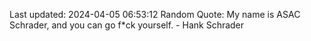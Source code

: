 Last updated: 2024-04-05 06:53:12
Random Quote: My name is ASAC Schrader, and you can go f*ck yourself. - Hank Schrader